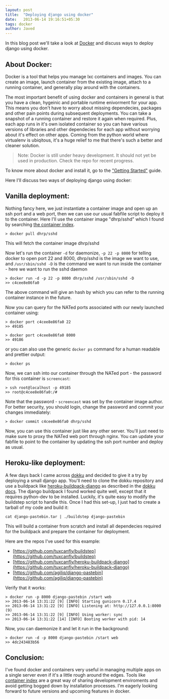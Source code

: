 ```yaml
---
layout: post
title:  "Deploying django using docker"
date:   2013-06-14 19:16:51+05:30
tags: docker
author: Javed
---
```

In this blog post we'll take a look at [Docker](http://docker.io) and
discuss ways to deploy django using docker.


About Docker:
-------------

Docker is a tool that helps you manage lxc containers and images. You can
create an image, launch container from the existing image, attach to a running
container, and generally play around with the containers.

The most important benefit of using docker and containers in general is that
you have a clean, hygeinic and portable runtime enivorment for your app. This
means you don't have to worry about missing dependecies, packages and other
pain points during subsequent deployments. You can take a snapshot of a running
container and restore it again when required. Plus, each app runs in it's own
isolated container so you can have various versions of libraries and other
dependecies for each app without worrying about it's effect on other apps.
Coming from the python world where virtualenv is ubiqitous, it's a huge relief
to me that there's such a better and cleaner solution.

>  Note: Docker is still under heavy development. It should not yet be used in
>  production. Check the repo for recent progress.

To know more about docker and install it, go to the ["Getting Started"](http://www.docker.io/gettingstarted/) guide.

Here I'll discuss two ways of deploying django using docker:

Vanilla deployment:
-------------------

Nothing fancy here, we just instantiate a container image and open up an ssh
port and a web port, then we can use our usual fabfile script to deploy it to
the container. Here I'll use the container image "dhrp/sshd" which I found by
searching [the container index](https://index.docker.io/search?q=ssh).

    > docker pull dhrp/sshd

This will fetch the container image dhrp/sshd

Now let's run the container `-d` for daemonize, `-p 22 -p 8000` for telling docker
to open port 22 and 8000, dhrp/sshd is the image we want to use, and `/usr/sbin/sshd -D`
is the command we want to run inside the container - here we want to run the sshd daemon

    > docker run -d -p 22 -p 8000 dhrp/sshd /usr/sbin/sshd -D
    >> c4cee8e86fa0

The above command will give an hash by which you can refer to the running
container instance in the future.

Now you can query for the NATed ports associated with our newly launched
container using:

    > docker port c4cee8e86fa0 22
    >> 49185

    > docker port c4cee8e86fa0 8000
    >> 49186

or you can also use the generic `docker ps` command for a human readable and
prettier output:

    > docker ps

Now, we can ssh into our container through the NATed port - the password for
this container is `screencast`:

    > ssh root@localhost -p 49185
    >> root@c4cee8e86fa0:/#

Note that the password - `screencast` was set by the container image author.
For better security, you should login, change the password and commit your
changes immediately:

    > docker commit c4cee8e86fa0 dhrp/sshd

Now, you can use this container just like any other server. You'll just need to
make sure to proxy the NATed web port through nginx. You can update your
fabfile to point to the container by updating the ssh port number and deploy as
usual.

Heroku-like deployment:
-----------------------

A few days back I came across [dokku](https://github.com/progrium/dokku) and
decided to give it a try by deploying a small django app. You'll need to clone
the dokku repository and use a buildpack like
[heroku-buildpack-django](https://github.com/jiaaro/heroku-buildpack-django) as described
in the [dokku docs](https://github.com/progrium/buildstep#adding-buildpacks). The
django buildpack I found worked quite well, except that it requires python-dev to be installed.
Luckily, it's quite easy to modify the buildstep script to handle this. Once I had this set-up,
I just had to create a tarball of my code and build it:

    cat django-pastebin.tar | ./buildstep django-pastebin

This will build a container from scratch and install all dependecies required
for the buildpack and prepare the container for deployment.

Here are the repos I've used for this example:

* [https://github.com/tuxcanfly/buildstep](https://github.com/tuxcanfly/buildstep)
* [https://github.com/tuxcanfly/heroku-buildpack-django](https://github.com/tuxcanfly/heroku-buildpack-django)
* [https://github.com/agiliq/django-pastebin](https://github.com/agiliq/django-pastebin)


Verify that it works:

    > docker run -p 8000 django-pastebin /start web
    >> 2013-06-14 13:31:22 [9] [INFO] Starting gunicorn 0.17.4
    >> 2013-06-14 13:31:22 [9] [INFO] Listening at: http://127.0.0.1:8000 (9)
    >> 2013-06-14 13:31:22 [9] [INFO] Using worker: sync
    >> 2013-06-14 13:31:22 [14] [INFO] Booting worker with pid: 14

Now, you can daemonize it and let it run in the background:

    > docker run -d -p 8000 django-pastebin /start web
    >> 4dc243483b56

Conclusion:
-----------

I've found docker and containers very useful in managing multiple apps on a
single server even if it's a little rough around the edges. Tools like
[container index](https://index.docker.io/) are a great way of sharing
development enviroments and avoid getting bogged down by installation
processes. I'm eagerly looking forward to future versions and upcoming features
in docker.


